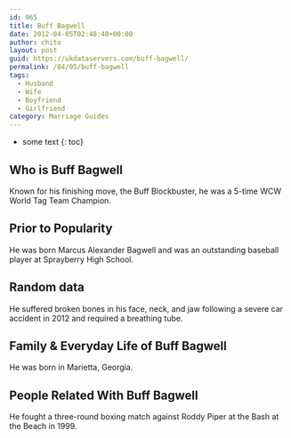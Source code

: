 ```yaml
---
id: 965
title: Buff Bagwell
date: 2012-04-05T02:48:48+00:00
author: chito
layout: post
guid: https://ukdataservers.com/buff-bagwell/
permalink: /04/05/buff-bagwell
tags:
  - Husband
  - Wife
  - Boyfriend
  - Girlfriend
category: Marriage Guides
---
```


* some text
{: toc}


## Who is  Buff Bagwell
                  
                  
                  
Known for his finishing move, the Buff Blockbuster, he was a 5-time WCW World Tag Team Champion.
                  
                
                
                
## Prior to Popularity 
                  
                  
                  
He was born Marcus Alexander Bagwell and was an outstanding baseball player at Sprayberry High School.
                  
                
                
                
## Random data 
                  
                  
                  
He suffered broken bones in his face, neck, and jaw following a severe car accident in 2012 and required a breathing tube.
                  
                
                
                
## Family & Everyday Life of Buff Bagwell
                  
                  
                  
He was born in Marietta, Georgia.
                  
                
                
                
## People Related With  Buff Bagwell
                  
                  
                  
He fought a three-round boxing match against Roddy Piper at the Bash at the Beach in 1999.
                  
                
              
            
          
          
          
    
    
  
